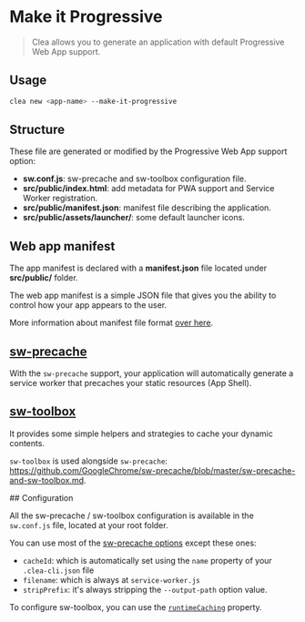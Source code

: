 # Make it Progressive

> Clea allows you to generate an application with default Progressive Web App support.

## Usage

```bash
clea new <app-name> --make-it-progressive
```

## Structure

These file are generated or modified by the Progressive Web App support option:

- **sw.conf.js**: sw-precache and sw-toolbox configuration file.
- **src/public/index.html**: add <head> metadata for PWA support and Service Worker registration.
- **src/public/manifest.json**: manifest file describing the application.
- **src/public/assets/launcher/**: some default launcher icons.

## Web app manifest

The app manifest is declared with a **manifest.json** file located under **src/public/** folder.

The web app manifest is a simple JSON file that gives you the ability to control how your app appears to the user.

More information about manifest file format [over here](https://developer.chrome.com/extensions/manifest).

## [sw-precache](https://github.com/GoogleChrome/sw-precache)

With the `sw-precache` support, your application will automatically generate a service worker that precaches your static resources (App Shell).

## [sw-toolbox](https://github.com/GoogleChrome/sw-toolbox)

It provides some simple helpers and strategies to cache your dynamic contents.

`sw-toolbox` is used alongside `sw-precache`: https://github.com/GoogleChrome/sw-precache/blob/master/sw-precache-and-sw-toolbox.md.

## Configuration

All the sw-precache / sw-toolbox configuration is available in the `sw.conf.js` file, located at your root folder.

You can use most of the [sw-precache options](https://github.com/GoogleChrome/sw-precache#table-of-contents) except these ones:

* `cacheId`: which is automatically set using the `name` property of your `.clea-cli.json` file
* `filename`: which is always at `service-worker.js`
* `stripPrefix`: it's always stripping the `--output-path` option value.

To configure sw-toolbox, you can use the [`runtimeCaching`](https://github.com/GoogleChrome/sw-precache#runtimecaching-arrayobject) property.
